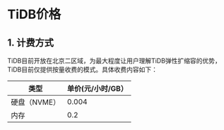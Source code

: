 # TiDB价格


## 1. 计费方式

TiDB目前开放在北京二区域，为最大程度让用户理解TiDB弹性扩缩容的优势，TiDB目前仅提供按量收费的模式。具体收费内容如下：

| 类型  | 单价(元/小时/GB）|
| ------- | ------- |
| 硬盘（NVME）   |0.004     |
| 内存   |0.2    |
